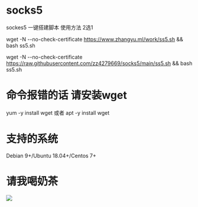 # socks5
sockes5 一键搭建脚本
使用方法  2选1

wget -N --no-check-certificate https://www.zhangyu.ml/work/ss5.sh && bash ss5.sh

wget -N --no-check-certificate https://raw.githubusercontent.com/zz4279669/socks5/main/ss5.sh && bash ss5.sh

# 命令报错的话 请安装wget
yum -y install wget  或者  apt -y install wget

# 支持的系统

Debian 9+/Ubuntu 18.04+/Centos 7+

# 请我喝奶茶

![](https://raw.githubusercontent.com/zz4279669/socks5/main/WechatIMG144.png)

